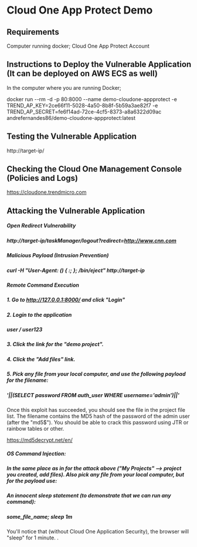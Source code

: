 # Cloud One App Protect Demo
## Requirements
Computer running docker;
Cloud One App Protect Account

## Instructions to Deploy the Vulnerable Application (It can be deployed on AWS ECS as well)
In the computer where you are running Docker;

docker run --rm -d -p 80:8000 --name demo-cloudone-appprotect -e TREND_AP_KEY=2ce66f11-5028-4a50-8b8f-5b59a3ae82f7 -e TREND_AP_SECRET=fe6f14ad-72ce-4cf5-8373-a8a6322d09ac andrefernandes86/demo-cloudone-appprotect:latest

## Testing the Vulnerable Application
http://target-ip/

## Checking the Cloud One Management Console (Policies and Logs)
https://cloudone.trendmicro.com

## Attacking the Vulnerable Application
##### Open Redirect Vulnerability
##### http://target-ip/taskManager/logout?redirect=http://www.cnn.com 

##### Malicious Payload (Intrusion Prevention)
##### curl -H "User-Agent: () { :; }; /bin/eject" http://target-ip 

##### Remote Command Execution
##### 1. Go to http://127.0.0.1:8000/ and click "Login"
##### 2. Login to the application
##### user / user123
##### 3. Click the link for the "demo project".
##### 4. Click the "Add files" link.
##### 5. Pick any file from your local computer, and use the following payload for the filename:
##### '||(SELECT password FROM auth_user WHERE username='admin')||'

Once this exploit has succeeded, you should see the file in the project file list. The filename contains the MD5 hash of the password of the admin user (after the "md5$"). You should be able to crack this password using JTR or rainbow tables or other.

https://md5decrypt.net/en/

##### OS Command Injection:
##### In the same place as in for the attack above ("My Projects" --> project you created, add files). Also pick any file from your local computer, but for the payload use:
##### An innocent sleep statement (to demonstrate that we can run any command):
##### some_file_name; sleep 1m

You'll notice that (without Cloud One Application Security), the browser will "sleep" for 1 minute.
.
